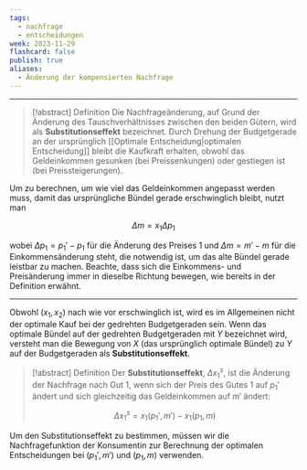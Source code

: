 ```yaml
---
tags:
  - nachfrage
  - entscheidungen
week: 2023-11-29
flashcard: false
publish: true
aliases:
  - Änderung der kompensierten Nachfrage
---
```

***

> [!abstract] Definition
> Die Nachfrageänderung, auf Grund der Änderung des Tauschverhältnisses zwischen den beiden Gütern, wird als **Substitutionseffekt** bezeichnet. Durch Drehung der Budgetgerade an der ursprünglich [[Optimale Entscheidung|optimalen Entscheidung]] bleibt die Kaufkraft erhalten, obwohl das Geldeinkommen gesunken (bei Preissenkungen) oder gestiegen ist (bei Preissteigerungen).

Um zu berechnen, um wie viel das Geldeinkommen angepasst werden muss, damit das ursprüngliche Bündel gerade erschwinglich bleibt, nutzt man

$$
\Delta m = x_{1}\Delta p_{1}
$$

wobei $\Delta p_{1} = p_{1}' - p_{1}$ für die Änderung des Preises 1 und $\Delta m = m' - m$ für die Einkommensänderung steht, die notwendig ist, um das alte Bündel gerade leistbar zu machen.
Beachte, dass sich die Einkommens- und Preisänderung immer in dieselbe Richtung bewegen, wie bereits in der Definition erwähnt.

***

Obwohl $(x_{1}, x_{2})$ nach wie vor erschwinglich ist, wird es im Allgemeinen nicht der optimale Kauf bei der gedrehten Budgetgeraden sein. Wenn das optimale Bündel auf der gedrehten Budgetgeraden mit $Y$ bezeichnet wird, versteht man die Bewegung von $X$ (das ursprünglich optimale Bündel) zu $Y$ auf der Budgetgeraden als **Substitutionseffekt**.

> [!abstract] Definition
> Der **Substitutionseffekt**, $\Delta x_{1}^{s}$, ist die Änderung der Nachfrage nach Gut 1, wenn sich der Preis des Gutes 1 auf $p_{1}'$ ändert und sich gleichzeitig das Geldeinkommen auf $m'$ ändert:
> 
> $$
> \Delta x_{1}^{s} = x_{1}(p_{1}', m') - x_{1}(p_{1}, m)
>$$

Um den Substitutionseffekt zu bestimmen, müssen wir die Nachfragefunktion der Konsumentin zur Berechnung der optimalen Entscheidungen bei $(p_{1}', m')$ und $(p_{1}, m)$ verwenden.